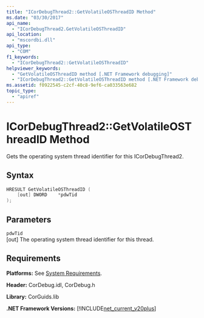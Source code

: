 ```yaml
---
title: "ICorDebugThread2::GetVolatileOSThreadID Method"
ms.date: "03/30/2017"
api_name: 
  - "ICorDebugThread2.GetVolatileOSThreadID"
api_location: 
  - "mscordbi.dll"
api_type: 
  - "COM"
f1_keywords: 
  - "ICorDebugThread2::GetVolatileOSThreadID"
helpviewer_keywords: 
  - "GetVolatileOSThreadID method [.NET Framework debugging]"
  - "ICorDebugThread2::GetVolatileOSThreadID method [.NET Framework debugging]"
ms.assetid: f0922545-c2cf-40c8-9ef6-ca033563e682
topic_type: 
  - "apiref"
---
```

# ICorDebugThread2::GetVolatileOSThreadID Method
Gets the operating system thread identifier for this ICorDebugThread2.  
  
## Syntax  
  
```cpp  
HRESULT GetVolatileOSThreadID (  
    [out] DWORD    *pdwTid  
);  
```  
  
## Parameters  
 `pdwTid`  
 [out] The operating system thread identifier for this thread.  
  
## Requirements  
 **Platforms:** See [System Requirements](../../get-started/system-requirements.md).  
  
 **Header:** CorDebug.idl, CorDebug.h  
  
 **Library:** CorGuids.lib  
  
 **.NET Framework Versions:** [!INCLUDE[net_current_v20plus](../../../../includes/net-current-v20plus-md.md)]

